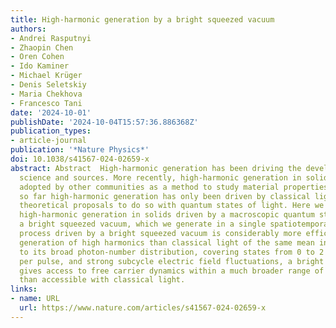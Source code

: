 ```yaml
---
title: High-harmonic generation by a bright squeezed vacuum
authors:
- Andrei Rasputnyi
- Zhaopin Chen
- Oren Cohen
- Ido Kaminer
- Michael Krüger
- Denis Seletskiy
- Maria Chekhova
- Francesco Tani
date: '2024-10-01'
publishDate: '2024-10-04T15:57:36.886368Z'
publication_types:
- article-journal
publication: '*Nature Physics*'
doi: 10.1038/s41567-024-02659-x
abstract: Abstract  High-harmonic generation has been driving the development of attosecond
  science and sources. More recently, high-harmonic generation in solids has been
  adopted by other communities as a method to study material properties. However,
  so far high-harmonic generation has only been driven by classical light, despite
  theoretical proposals to do so with quantum states of light. Here we observe non-perturbative
  high-harmonic generation in solids driven by a macroscopic quantum state of light,
  a bright squeezed vacuum, which we generate in a single spatiotemporal mode. The
  process driven by a bright squeezed vacuum is considerably more efficient in the
  generation of high harmonics than classical light of the same mean intensity. Due
  to its broad photon-number distribution, covering states from 0 to 2 × 10 13 photons
  per pulse, and strong subcycle electric field fluctuations, a bright squeezed vacuum
  gives access to free carrier dynamics within a much broader range of peak intensities
  than accessible with classical light.
links:
- name: URL
  url: https://www.nature.com/articles/s41567-024-02659-x
---
```

